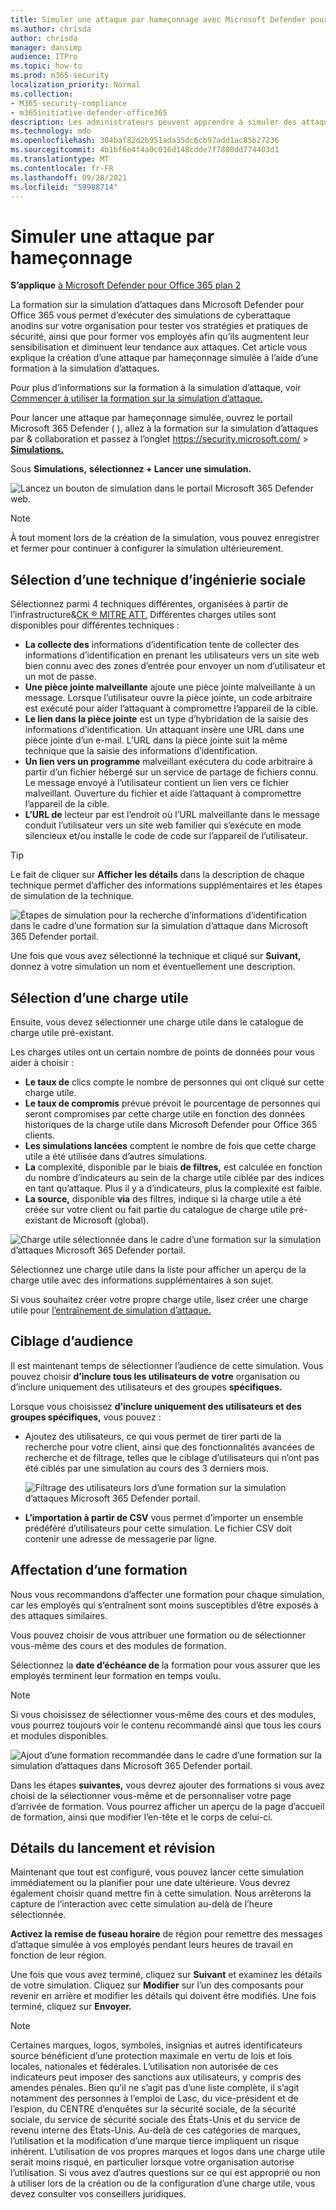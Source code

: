```yaml
---
title: Simuler une attaque par hameçonnage avec Microsoft Defender pour Office 365
ms.author: chrisda
author: chrisda
manager: dansimp
audience: ITPro
ms.topic: how-to
ms.prod: m365-security
localization_priority: Normal
ms.collection:
- M365-security-compliance
- m365initiative-defender-office365
description: Les administrateurs peuvent apprendre à simuler des attaques par hameçonnage et à former leurs utilisateurs à la prévention du hameçonnage à l’aide d’une formation sur la simulation d’attaques dans Microsoft Defender Office 365.
ms.technology: mdo
ms.openlocfilehash: 304baf82d2b951ada35dc6cb97add1ac85b27236
ms.sourcegitcommit: 4b1bf6e4f4a0c016d148cdde7f7880dd774403d1
ms.translationtype: MT
ms.contentlocale: fr-FR
ms.lasthandoff: 09/28/2021
ms.locfileid: "59988714"
---
```

# <a name="simulate-a-phishing-attack"></a>Simuler une attaque par hameçonnage

**S’applique** [à Microsoft Defender pour Office 365 plan 2](defender-for-office-365.md)

La formation sur la simulation d’attaques dans Microsoft Defender pour Office 365 vous permet d’exécuter des simulations de cyberattaque anodins sur votre organisation pour tester vos stratégies et pratiques de sécurité, ainsi que pour former vos employés afin qu’ils augmentent leur sensibilisation et diminuent leur tendance aux attaques. Cet article vous explique la création d’une attaque par hameçonnage simulée à l’aide d’une formation à la simulation d’attaques.

Pour plus d’informations sur la formation à la simulation d’attaque, voir [Commencer à utiliser la formation sur la simulation d’attaque.](attack-simulation-training-get-started.md)

Pour lancer une attaque par hameçonnage simulée, ouvrez le portail Microsoft 365 Defender ( ), allez à la formation sur la simulation d’attaques par & collaboration et passez à l’onglet <https://security.microsoft.com/>  \>  **[Simulations.](https://security.microsoft.com/attacksimulator?viewid=simulations)**

Sous **Simulations,** **sélectionnez + Lancer une simulation.**

![Lancez un bouton de simulation dans le portail Microsoft 365 Defender web.](../../media/attack-sim-preview-launch.png)

> [!NOTE]
> À tout moment lors de la création de la simulation, vous pouvez enregistrer et fermer pour continuer à configurer la simulation ultérieurement.

## <a name="selecting-a-social-engineering-technique"></a>Sélection d’une technique d’ingénierie sociale

Sélectionnez parmi 4 techniques différentes, organisées à partir de l’infrastructure&[CK ® MITRE ATT.](https://attack.mitre.org/techniques/enterprise/) Différentes charges utiles sont disponibles pour différentes techniques :

- **La collecte des** informations d’identification tente de collecter des informations d’identification en prenant les utilisateurs vers un site web bien connu avec des zones d’entrée pour envoyer un nom d’utilisateur et un mot de passe.
- **Une pièce jointe malveillante** ajoute une pièce jointe malveillante à un message. Lorsque l’utilisateur ouvre la pièce jointe, un code arbitraire est exécuté pour aider l’attaquant à compromettre l’appareil de la cible.
- **Le lien dans la pièce jointe** est un type d’hybridation de la saisie des informations d’identification. Un attaquant insère une URL dans une pièce jointe d’un e-mail. L’URL dans la pièce jointe suit la même technique que la saisie des informations d’identification.
- **Un lien vers un programme** malveillant exécutera du code arbitraire à partir d’un fichier hébergé sur un service de partage de fichiers connu. Le message envoyé à l’utilisateur contient un lien vers ce fichier malveillant. Ouverture du fichier et aide l’attaquant à compromettre l’appareil de la cible.
- **L’URL de** lecteur par est l’endroit où l’URL malveillante dans le message conduit l’utilisateur vers un site web familier qui s’exécute en mode silencieux et/ou installe le code de code sur l’appareil de l’utilisateur.

> [!TIP]
> Le fait de cliquer sur **Afficher les détails** dans la description de chaque technique permet d’afficher des informations supplémentaires et les étapes de simulation de la technique.
>
> ![Étapes de simulation pour la recherche d’informations d’identification dans le cadre d’une formation sur la simulation d’attaque dans Microsoft 365 Defender portail.](../../media/attack-sim-preview-sim-steps.png)

Une fois que vous avez sélectionné la technique et cliqué sur **Suivant,** donnez à votre simulation un nom et éventuellement une description.

## <a name="selecting-a-payload"></a>Sélection d’une charge utile

Ensuite, vous devez sélectionner une charge utile dans le catalogue de charge utile pré-existant.

Les charges utiles ont un certain nombre de points de données pour vous aider à choisir :

- **Le taux de** clics compte le nombre de personnes qui ont cliqué sur cette charge utile.
- **Le taux de compromis** prévue prévoit le pourcentage de personnes qui seront compromises par cette charge utile en fonction des données historiques de la charge utile dans Microsoft Defender pour Office 365 clients.
- **Les simulations lancées** comptent le nombre de fois que cette charge utile a été utilisée dans d’autres simulations.
- **La** complexité, disponible par le biais **de filtres,** est calculée en fonction du nombre d’indicateurs au sein de la charge utile ciblée par des indices en tant qu’attaque. Plus il y a d’indicateurs, plus la complexité est faible.
- **La source,** disponible **via** des filtres, indique si la charge utile a été créée sur votre client ou fait partie du catalogue de charge utile pré-existant de Microsoft (global).

![Charge utile sélectionnée dans le cadre d’une formation sur la simulation d’attaques Microsoft 365 Defender portail.](../../media/attack-sim-preview-select-payload.png)

Sélectionnez une charge utile dans la liste pour afficher un aperçu de la charge utile avec des informations supplémentaires à son sujet.

Si vous souhaitez créer votre propre charge utile, lisez créer une charge utile pour [l’entraînement de simulation d’attaque.](attack-simulation-training-payloads.md)

## <a name="audience-targeting"></a>Ciblage d’audience

Il est maintenant temps de sélectionner l’audience de cette simulation. Vous pouvez choisir **d’inclure tous les utilisateurs de votre** organisation ou d’inclure uniquement des utilisateurs et des groupes **spécifiques.**

Lorsque vous choisissez **d’inclure uniquement des utilisateurs et des groupes spécifiques,** vous pouvez :

- Ajoutez des utilisateurs, ce qui vous permet de tirer parti de la recherche pour votre client, ainsi que des fonctionnalités avancées de recherche et de filtrage, telles que le ciblage d’utilisateurs qui n’ont pas été ciblés par une simulation au cours des 3 derniers mois.

  ![Filtrage des utilisateurs lors d’une formation sur la simulation d’attaques Microsoft 365 Defender portail.](../../media/attack-sim-preview-user-targeting.png)

- **L’importation à partir de CSV** vous permet d’importer un ensemble prédéféré d’utilisateurs pour cette simulation. Le fichier CSV doit contenir une adresse de messagerie par ligne.

## <a name="assigning-training"></a>Affectation d’une formation

Nous vous recommandons d’affecter une formation pour chaque simulation, car les employés qui s’entraînent sont moins susceptibles d’être exposés à des attaques similaires.

Vous pouvez choisir de vous attribuer une formation ou de sélectionner vous-même des cours et des modules de formation.

Sélectionnez la **date d’échéance de** la formation pour vous assurer que les employés terminent leur formation en temps voulu.

> [!NOTE]
> Si vous choisissez de sélectionner vous-même des cours et des modules, vous pourrez toujours voir le contenu recommandé ainsi que tous les cours et modules disponibles.
>
> ![Ajout d’une formation recommandée dans le cadre d’une formation sur la simulation d’attaques dans Microsoft 365 Defender portail.](../../media/attack-sim-preview-add-training.png)

Dans les étapes **suivantes,** vous devrez ajouter des formations si vous avez choisi de la sélectionner vous-même et de personnaliser votre page d’arrivée de formation. Vous pourrez afficher un aperçu de la page d’accueil de formation, ainsi que modifier l’en-tête et le corps de celui-ci.

## <a name="launch-details-and-review"></a>Détails du lancement et révision

Maintenant que tout est configuré, vous pouvez lancer cette simulation immédiatement ou la planifier pour une date ultérieure. Vous devrez également choisir quand mettre fin à cette simulation. Nous arrêterons la capture de l’interaction avec cette simulation au-delà de l’heure sélectionnée.

**Activez la remise de fuseau horaire** de région pour remettre des messages d’attaque simulée à vos employés pendant leurs heures de travail en fonction de leur région.

Une fois que vous avez terminé, cliquez sur **Suivant** et examinez les détails de votre simulation. Cliquez sur **Modifier** sur l’un des composants pour revenir en arrière et modifier les détails qui doivent être modifiés. Une fois terminé, cliquez sur **Envoyer.**

> [!NOTE]
> Certaines marques, logos, symboles, insignias et autres identificateurs source bénéficient d’une protection maximale en vertu de lois et lois locales, nationales et fédérales. L’utilisation non autorisée de ces indicateurs peut imposer des sanctions aux utilisateurs, y compris des amendes pénales. Bien qu’il ne s’agit pas d’une liste complète, il s’agit notamment des personnes à l’emploi de Lasc, du vice-président et de l’espion, du CENTRE d’enquêtes sur la sécurité sociale, de la sécurité sociale, du service de sécurité sociale des États-Unis et du service de revenu interne des États-Unis. Au-delà de ces catégories de marques, l’utilisation et la modification d’une marque tierce impliquent un risque inhérent. L’utilisation de vos propres marques et logos dans une charge utile serait moins risqué, en particulier lorsque votre organisation autorise l’utilisation. Si vous avez d’autres questions sur ce qui est approprié ou non à utiliser lors de la création ou de la configuration d’une charge utile, vous devez consulter vos conseillers juridiques.
